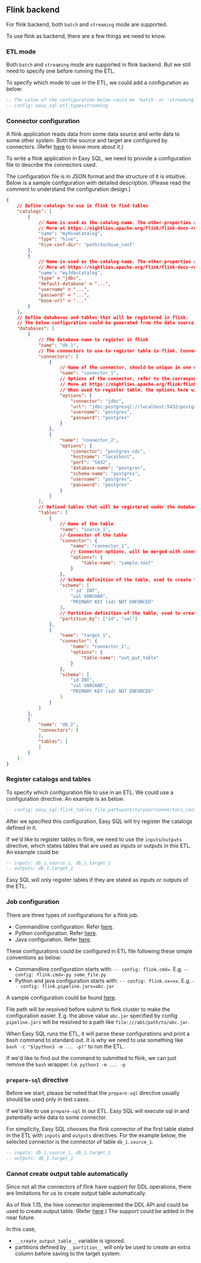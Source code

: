 ## Flink backend

For flink backend, both `batch` and `streaming` mode are supported.

To use flink as backend, there are a few things we need to know.

### ETL mode

Both `batch` and `streaming` mode are supported in flink backend. But we still need to specify one before running the ETL.

To specify which mode to use in the ETL, we could add a configuration as below:

``` SQL
-- The value of the configuration below could be 'batch' or 'streaming'.
-- config: easy_sql.etl_type=streaming
```

### Connector configuration

A flink application reads data from some data source and write data to some other system. Both the source and target are configured by connectors. (Refer [here](https://nightlies.apache.org/flink/flink-docs-release-1.15/docs/connectors/table/overview/) to know more about it.)

To write a flink application in Easy SQL, we need to provide a configuration file to describe the connectors used.

The configuration file is in JSON format and the structure of it is intuitive. Below is a sample configuration with detailed description. (Please read the comment to understand the configuration design.)

```json
{
    // Define catalogs to use in flink to find tables
    "catalogs": [
        {
            // Name is used as the catalog name. The other properties are used to create the catalog.
            // More at https://nightlies.apache.org/flink/flink-docs-release-1.15/docs/connectors/table/hive/hive_catalog/
            "name": "myHiveCatalog",
            "type": "hive",
            "hive-conf-dir": "path/to/hive_conf"
        },
        {
            // Name is used as the catalog name. The other properties are used to create the catalog.
            // More at https://nightlies.apache.org/flink/flink-docs-release-1.15/docs/connectors/table/jdbc/#usage-of-jdbc-catalog
            "name": "myJdbcCatalog",
            "type" = "jdbc",
            "default-database" = "...",
            "username" = "...",
            "password" = "...",
            "base-url" = "..."
        }
    ],
    // Define databases and tables that will be registered in flink.
    // The below configuration could be generated from the data source.
    "databases": [
        {
            // The database name to register in flink
            "name": "db_1",
            // The connectors to use to register table in flink. Connectors could be reused across tables.
            "connectors": [
                {
                    // Name of the connector, should be unique in one database
                    "name": "connector_1",
                    // Options of the connector, refer to the corresponding connector for more information.
                    // More at https://nightlies.apache.org/flink/flink-docs-release-1.15/docs/connectors/table/overview/.
                    // When used to register table, the options here will be updated by options defined in table section.
                    "options": {
                        "connector": "jdbc",
                        "url": "jdbc:postgresql://localhost:5432/postgres",
                        "username": "postgres",
                        "password": "postgres"
                    }
                },
                {
                    "name": "connector_2",
                    "options": {
                        "connector": "postgres-cdc",
                        "hostname": "localhost",
                        "port": "5432",
                        "database-name": "postgres",
                        "schema-name": "postgres",
                        "username": "postgres",
                        "password": "postgres"
                    }
                }
            ],
            // Defined tables that will be registered under the database.
            "tables": [
                {
                    // Name of the table
                    "name": "source_1",
                    // Connector of the table
                    "connector": {
                        "name": "connector_1",
                        // Connector options, will be merged with connector options above and take precedence.
                        "options": {
                            "table-name": "sample.test"
                        }
                    },
                    // Schema definition of the table, used to create table
                    "schema": [
                        "`id` INT",
                        "val VARCHAR",
                        "PRIMARY KEY (id) NOT ENFORCED"
                    ],
                    // Partition definition of the table, used to create table
                    "partition_by": ["id", "val"]
                },
                {
                    "name": "target_1",
                    "connector": {
                        "name": "connector_1",
                        "options": {
                            "table-name": "out_put_table"
                        }
                    },
                    "schema": [
                        "id INT",
                        "val VARCHAR",
                        "PRIMARY KEY (id) NOT ENFORCED"
                    ]
                }
            ]
        },
        {
            "name": "db_2",
            "connectors": [
            ],
            "tables": [
            ]
        }
    ]
}
```

### Register catalogs and tables

To specify which configuration file to use in an ETL. We could use a configuration directive. An example is as below:

``` SQL
-- config: easy_sql.flink_tables_file_path=path/to/your/connectors_config.json
```

After we specified this configuration, Easy SQL will try register the catalogs defined in it.

If we'd like to register tables in flink, we need to use the `inputs`/`outputs` directive, which states tables that are used as inputs or outputs in this ETL. An example could be:

``` SQL
-- inputs: db_1.source_1, db_1.target_1
-- outputs: db_1.target_1
```

Easy SQL will only register tables if they are stated as inputs or outputs of the ETL.

### Job configuration

There are three types of configurations for a flink job.

- Commandline configuration. Refer [here](https://nightlies.apache.org/flink/flink-docs-master/docs/deployment/cli/).
- Python configuration. Refer [here](https://nightlies.apache.org/flink/flink-docs-master/docs/dev/python/python_config/).
- Java configuration. Refer [here](https://nightlies.apache.org/flink/flink-docs-master/docs/deployment/config/).

These configurations could be configured in ETL file following these simple conventions as below:

- Commandline configuration starts with: `-- config: flink.cmd=`. E.g. `-- config: flink.cmd=-py some_file.py`
- Python and java configuration starts with: `-- config: flink.xx=xx`. E.g. `-- config: flink.pipeline.jars=abc.jar`

A sample configuration could be found [here](https://github.com/easysql/easy_sql/blob/main/test/sample_etl.flink.postgres.sql).

File path will be resolved before submit to flink cluster to make the configuration easier. E.g. the above value `abc.jar` specified by config `pipeline.jars` will be resolved to a path like `file:///abs/path/to/abc.jar`.

When Easy SQL runs the ETL, it will parse these configurations and print a bash command to standard out. It is why we need to use something like `bash -c "$(python3 -m ... -p)"` to run the ETL.

If we'd like to find out the command to submitted to flink, we can just remove the `bash` wrapper. I.e. `python3 -m ... -p`

### `prepare-sql` directive

Before we start, please be noted that the `prepare-sql` directive usually should be used only in test cases.

If we'd like to use `prepare-sql` in our ETL. Easy SQL will execute sql in and potentially write data to some connector.

For simplicity, Easy SQL chooses the flink connector of the first table stated in the ETL with `inputs` and `outputs` directives. For the example below, the selected connector is the connector of table `db_1.source_1`.

``` SQL
-- inputs: db_1.source_1, db_1.target_1
-- outputs: db_1.target_1
```

### **Cannot** create output table automatically

Since not all the connectors of flink have support for DDL operations, there are limitations for us to create output table automatically.

As of flink 1.15, the hive connector implemented the DDL API and could be used to create output table. (Refer [here](https://nightlies.apache.org/flink/flink-docs-release-1.15/docs/connectors/table/hive/hive_read_write/#writing).) The support could be added in the near future.

In this case,

- `__create_output_table__` variable is ignored.
- partitions defined by `__partition__` will only be used to create an extra column before saving to the target system.
